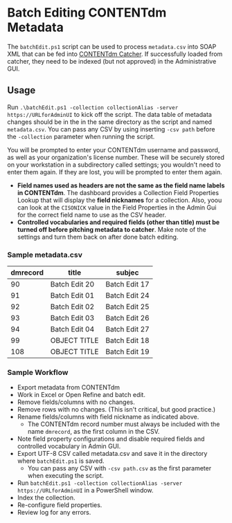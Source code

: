 # Batch Editing CONTENTdm Metadata
The `batchEdit.ps1` script can be used to process `metadata.csv` into SOAP XML that can be fed into [CONTENTdm Catcher](https://www.oclc.org/support/services/contentdm/help/add-ons-help/contentdm-catcher.en.html). If successfully loaded from catcher, they need to be indexed (but not approved) in the Administrative GUI.

## Usage
Run `.\batchEdit.ps1 -collection collectionAlias -server https://URLforAdminUI` to kick off the script. The data table of metadata changes should be in the in the same directory as the script and named `metadata.csv`. You can pass any CSV by using inserting `-csv path` before the `-collection` parameter when running the script.

You will be prompted to enter your CONTENTdm username and password, as well as your organization's license number. These will be securely stored on your workstation in a subdirectory called settings; you wouldn't need to enter them again. If they are lost, you will be prompted to enter them again.
  * **Field names used as headers are not the same as the field name labels in CONTENTdm**. The dashboard provides a Collection Field Properties Lookup that will display the **field nicknames** for a collection. Also, yoou can look at the `CISONICK` value in the Field Properties in the Admin Gui for the correct field name to use as the CSV header.
  * **Controlled vocabularies and required fields (other than title) must be turned off before pitching metadata to catcher**. Make note of the settings and turn them back on after done batch editing.

### Sample metadata.csv

| dmrecord | title         | subjec        |
| -------- | ------------- | ------------- |
| 90       | Batch Edit 20 | Batch Edit 17 |
| 91       | Batch Edit 01 | Batch Edit 24 |
| 92       | Batch Edit 02 | Batch Edit 25 |
| 93       | Batch Edit 03 | Batch Edit 26 |
| 94       | Batch Edit 04 | Batch Edit 27 |
| 99       | OBJECT TITLE  | Batch Edit 18 |
| 108      | OBJECT TITLE  | Batch Edit 19 |
### Sample Workflow
- Export metadata from CONTENTdm
- Work in Excel or Open Refine and batch edit.
- Remove fields/columns with no changes.
- Remove rows with no changes. (This isn't critical, but good practice.)
- Rename fields/columns with field nickname as indicated above.
  - The CONTENTdm record number must always be included with the name `dmrecord`, as the first column in the CSV.
- Note field property configurations and disable required fields and controlled vocabulary in Admin GUI.
- Export UTF-8 CSV called metadata.csv and save it in the directory where `batchEdit.ps1` is saved.
  - You can pass any CSV with `-csv path.csv` as the first parameter when executing the script.
- Run `batchEdit.ps1 -collection collectionAlias -server https://URLforAdminUI` in a PowerShell window.
- Index the collection.
- Re-configure field properties.
- Review log for any errors.